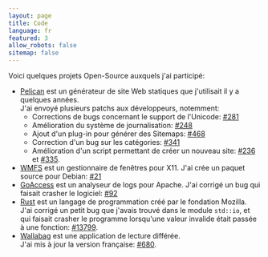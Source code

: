 ```yaml
---
layout: page
title: Code
language: fr
featured: 3
allow_robots: false
sitemap: false
---
```


Voici quelques projets Open-Source auxquels j'ai participé:

-   [Pelican](http://getpelican.com) est un générateur de site Web statiques
    que j'utilisait il y a quelques années.  
    J'ai envoyé plusieurs patchs aux développeurs, notemment:
    - Corrections de bugs concernant le support de l'Unicode: [#281][pelican-281]
    - Amélioration du système de journalisation: [#248][pelican-284]
    - Ajout d'un plug-in pour générer des Sitemaps: [#468][pelican-468]
    - Correction d'un bug sur les catégories: [#341][pelican-341]
    - Amélioration d'un script permettant de créer un nouveau site: [#236][pelican-236] et [#335][pelican-335].
-   [WMFS](http://wmfs.info) est un gestionnaire de fenêtres pour X11.
    J'ai crée un paquet source pour Debian: [#21][wmfs-21]
-   [GoAccess](https://github.com/allinurl/goaccess/) est un analyseur de logs pour Apache. 
    J'ai corrigé un bug qui faisait crasher le logiciel: [#92][goaccess-92]
-   [Rust](http://rust-lang.org) est un langage de programmation créé par le fondation Mozilla.  
    J'ai corrigé un petit bug que j'avais trouvé dans le module `std::io`, et qui faisait crasher le programme
    lorsqu'une valeur invalide était passée à une fonction: [#13799][rust-13799].
-   [Wallabag](http://wallabag.org) est une application de lecture différée.  
    J'ai mis à jour la version française: [#680][wallabag-680].


[pelican-281]:    https://github.com/getpelican/pelican/pull/281 "Patch for issue #271 (« Unicode issue in category name »)"
[pelican-284]:    https://github.com/getpelican/pelican/pull/284 "pelican/log.py simplified a bit"
[pelican-468]:    https://github.com/getpelican/pelican/pull/468 "New signal and new plugin"
[pelican-341]:    https://github.com/getpelican/pelican/pull/341 "Trailing slashes removed to avoid category bug"
[pelican-236]:    https://github.com/getpelican/pelican/pull/236 "Removed small errors in pelican-quickstart"
[pelican-335]:    https://github.com/getpelican/pelican/pull/335 "Quickstart templates"
[wmfs-21]:    https://github.com/xorg62/wmfs/pull/12 "Added a debian/ folder"
[goaccess-92]: https://github.com/allinurl/goaccess/pull/92 "Check if `geo_location_data` is not NULL before using it"
[rust-13799]: https://github.com/mozilla/rust/pull/13799  "Added missing values in std::io::standard_error()"
[wallabag-680]:   https://github.com/wallabag/wallabag/pull/680   "French translation update"   
